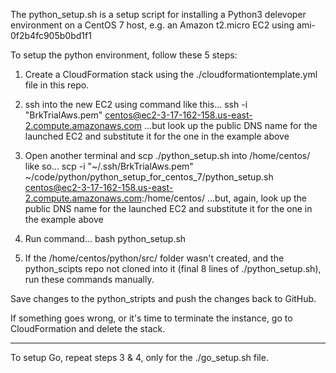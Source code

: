 The python_setup.sh is a setup script for installing a Python3 delevoper environment on a CentOS 7 host, e.g. an Amazon t2.micro EC2 using ami-0f2b4fc905b0bd1f1

To setup the python environment, follow these 5 steps:
1. Create a CloudFormation stack using the ./cloudformationtemplate.yml file in this repo.
    
2. ssh into the new EC2 using command like this...
    ssh -i "BrkTrialAws.pem" centos@ec2-3-17-162-158.us-east-2.compute.amazonaws.com
    ...but look up the public DNS name for the launched EC2 and substitute it for the one in the example above
3. Open another terminal and scp ./python_setup.sh into /home/centos/ like so...
    scp -i "~/.ssh/BrkTrialAws.pem"  ~/code/python/python_setup_for_centos_7/python_setup.sh centos@ec2-3-17-162-158.us-east-2.compute.amazonaws.com:/home/centos/
    ...but, again, look up the public DNS name for the launched EC2 and substitute it for the one in the example above
4. Run command...
    bash python_setup.sh
5. If the /home/centos/python/src/ folder wasn't created, and the python_scipts repo not cloned into it (final 8 lines of ./python_setup.sh), run these commands manually.

Save changes to the python_stripts and push the changes back to GitHub.

If something goes wrong, or it's time to terminate the instance, go to CloudFormation and delete the stack.

---------

To setup Go, repeat steps 3 & 4, only for the ./go_setup.sh file.
